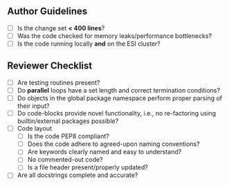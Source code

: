Author Guidelines
-----------------
- [ ] Is the change set **< 400 lines**?
- [ ] Was the code checked for memory leaks/performance bottlenecks?
- [ ] Is the code running locally **and** on the ESI cluster?

Reviewer Checklist
------------------
- [ ] Are testing routines present?
- [ ] Do **parallel** loops have a set length and correct termination conditions?
- [ ] Do objects in the global package namespace perform proper parsing of their input? 
- [ ] Do code-blocks provide novel functionality, i.e., no re-factoring using builtin/external packages possible?
- [ ] Code layout
  - [ ] Is the code PEP8 compliant?
  - [ ] Does the code adhere to agreed-upon naming conventions?
  - [ ] Are keywords clearly named and easy to understand?
  - [ ] No commented-out code?
  - [ ] Is a file header present/properly updated?
- [ ] Are all docstrings complete and accurate?
